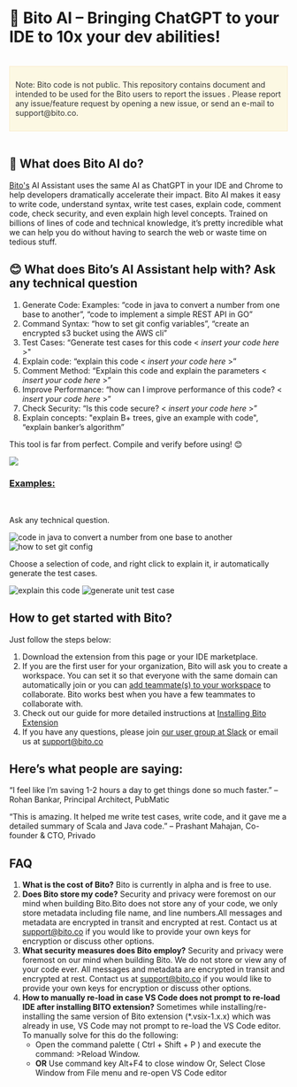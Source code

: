 <!DOCTYPE html>

<html>
<head>
</head>
<body>


<h1> 🚀 <b> Bito AI – Bringing ChatGPT to your IDE to 10x your dev abilities!</b></h1>
</br>
<div div class="important-note" style="background-color: #fcf8e3; border: 1px solid #faebcc; padding: 10px; color:#333333;">
  <p>Note: Bito code is not public. This repository contains document and intended to be used for the Bito users to report the issues . Please report any issue/feature request by opening a new issue, or send an e-mail to support@bito.co.</p>
</div>
</br>
<h2>🔑 <b> What does Bito AI do?</b></h2>

<p class="paragraphNormal">

[Bito's](https://bito.co/) AI Assistant uses the same AI as ChatGPT in your IDE and Chrome to help developers dramatically accelerate their impact.  Bito AI makes it easy to write code, understand syntax, write test cases, explain code, comment code, check security, and even explain high level concepts.  Trained on billions of lines of code and technical knowledge, it’s pretty incredible what we can help you do without having to search the web or waste time on tedious stuff.
</p>

<h2>😊 <b> What does Bito’s AI Assistant help with? Ask any technical question </b></h2>

<p class="paragraphNormal">

<ol>

<li>
   Generate Code: Examples: “code in java to convert a number from one base to another”, “code to implement a simple REST API in GO”
</li>

<li>
   Command Syntax: “how to set git config variables”, “create an encrypted s3 bucket using the AWS cli”
</li>

<li>
   Test Cases: “Generate test cases for this code &lt; <i>insert your code here</i> &gt;"
</li>

<li>
   Explain code: “explain this code &lt; <i>insert your code here</i> &gt;”
</li>

<li>
   Comment Method: “Explain this code and explain the parameters &lt; <i>insert your code here</i> &gt;”
</li>

<li>
   Improve Performance: “how can I improve performance of this code? &lt; <i>insert your code here</i> &gt;”
</li>

<li>
   Check Security: “Is this code secure? &lt; <i>insert your code here</i> &gt;”
</li>

<li>
   Explain concepts: "explain B+ trees, give an example with code", “explain banker’s algorithm”
</li>

</ol>

<p class="paragraphNormal">
   This tool is far from perfect. Compile and verify before using! 😊
</p>

<a href="https://www.loom.com/share/5837730f6ca341579923532d4e558dc9">
   <img src="https://res.cloudinary.com/bito1/image/upload/v1670928844/marketplace/bito-all-use-cases-demo_glxlqd.gif" />
</a>

<h3><b><ins> Examples:</ins></b></h3>
<br/>
<p class="paragraph">
    Ask any technical question.
</p>

<p>
   <img src="https://res.cloudinary.com/bito1/image/upload/v1670846887/marketplace/code_in_java_example2_jnz3ok.png" alt="code in java to convert a number from one base to another" />
   <img src="https://res.cloudinary.com/bito1/image/upload/v1670846887/marketplace/how_to_set_git_config_example2_qqufey.png" alt="how to set git config" />
</p>

<p class="paragraph">
   Choose a selection of code, and right click to explain it, ir automatically generate the test cases. 
</p>

<p>
   <img src="https://res.cloudinary.com/bito1/image/upload/v1670846887/marketplace/explain_this_code1_ghi2ab.png" alt="explain this code" />
   <img src="https://res.cloudinary.com/bito1/image/upload/v1670846888/marketplace/generate_unit_test_case1_xehzcs.png" alt="generate unit test case" />
</p>


<h2><b> How to get started with Bito?</b></h2>

<p class="paragraphNormal">

Just follow the steps below:

<ol>

<li>
   Download the extension from this page or your IDE marketplace.
</li>

<li>
   If you are the first user for your organization, Bito will ask you to create a workspace. You can set it so that everyone with the same domain can automatically join or you can <a href="https://alpha.bito.co/home/settings/members">add teammate(s) to your workspace</a> to collaborate. Bito works best when you have a few teammates to collaborate with.
</li>

<li>
   Check out our guide for more detailed instructions at <a href="https://docs.bito.co/getting-started/installing-bito-extension">Installing Bito Extension</a>
</li>

<li>
   If you have any questions, please join <a href="https://bito-community.slack.com/join/shared_invite/zt-1kkz6gcjm-uXjctARCmQpXGHDVNrPczA#/shared-invite/email">our user group at Slack</a> or email us at <a href="mailto:support@bito.co">support@bito.co</a>
</li>

</ol>

</p>

<h2><b>Here’s what people are saying:</b></h2>

<p class="paragraphNormal">
   “I feel like I’m saving 1-2 hours a day to get things done so much faster.” – Rohan Bankar, Principal Architect, PubMatic
</p>

<p class="paragraphNormal">
   “This is amazing.  It helped me write test cases, write code, and it gave me a detailed summary of Scala and Java code.” – Prashant Mahajan, Co-founder & CTO, Privado
</p>

<h2><b>FAQ</b></h2>

<p class="paragraphNormal">

<ol>
   <li>
      <b>What is the cost of Bito?</b> Bito is currently in alpha and is free to use.
   </li>
   
   <li>
      <b>Does Bito store my code?</b> Security and privacy were foremost on our mind when building Bito.Bito does not store any of your code, we only store metadata including file name, and line numbers.All messages and metadata are encrypted in transit and encrypted at rest. Contact us at <a href="mailto:support@bito.co">support@bito.co</a> if you would like to provide your own keys for encryption or discuss other options.
   </li>
   
   <li>
      <b>What security measures does Bito employ?</b> Security and privacy were foremost on our mind when building Bito. We do not store or view any of your code ever. All messages and metadata are encrypted in transit and encrypted at rest. Contact us at <a href="mailto:support@bito.co">support@bito.co</a> if you would like to provide your own keys for encryption or discuss other options.
   </li>

   <li>
      <b>How to manually re-load in case VS Code does not prompt to re-load IDE after installing BITO extension?</b> Sometimes while installing/re-installing the same version of Bito extension (*.vsix-1.x.x) which was already in use, VS Code may not prompt to re-load the VS Code editor. To manually solve for this do the following: 
   
<ul>

   <li>
      Open the command palette ( Ctrl + Shift + P ) and execute the command: >Reload Window.
   </li>

   <li>
      <b>OR</b> Use command key Alt+F4 to close window Or, Select Close Window from File menu and re-open VS Code editor
   </li>

</ul>

</li>

</ol>

</p>

</body>

</html>
